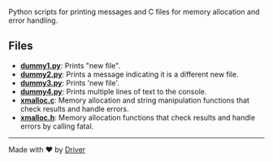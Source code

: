 <!--------------------------------------------------------------------------------->
<!-- IMPORTANT: This file is auto-generated by Driver (https://driver.ai). -------->
<!-- Manual edits may be overwritten on future commits. --------------------------->
<!--------------------------------------------------------------------------------->

Python scripts for printing messages and C files for memory allocation and error handling.


## Files
- **[dummy1.py](dummy1.py.md)**: Prints "new file".
- **[dummy2.py](dummy2.py.md)**: Prints a message indicating it is a different new file.
- **[dummy3.py](dummy3.py.md)**: Prints 'new file'.
- **[dummy4.py](dummy4.py.md)**: Prints multiple lines of text to the console.
- **[xmalloc.c](xmalloc.c.md)**: Memory allocation and string manipulation functions that check results and handle errors.
- **[xmalloc.h](xmalloc.h.md)**: Memory allocation functions that check results and handle errors by calling fatal.

---
Made with ❤️ by [Driver](https://www.driver.ai/)